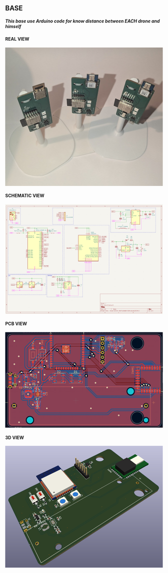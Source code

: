 ## BASE

##### This base use Arduino code for know distance between EACH drone and himself

#### REAL VIEW

![REAL VIEW](./anchors.jpg)

#### SCHEMATIC VIEW

![SCHEMATIC VIEW](./base_with_battery/schematic_pcb.png?raw=true)

#### PCB VIEW

![PCB VIEW](./base_with_battery/pcb.png?raw=true)

#### 3D VIEW

![3D VIEW](./base_with_battery/3d_pcb.png?raw=true)